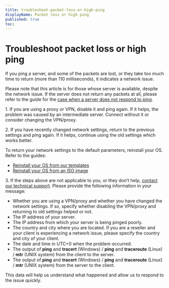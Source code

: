 ```yaml
---
title: troubleshoot-packet-loss-or-high-ping
displayName: Packet loss or high ping
published: true
toc:
---
```

# Troubleshoot packet loss or high ping

If you ping a server, and some of the packets are lost, or they take too much time to return (more than 110 milliseconds), it indicates a network issue.


Please note that this article is for those whose server is available, despite the network issue. If the server does not return any packets at all, please refer to the guide for the <a href="https://gcore.com/docs/hosting/virtual-servers/troubleshooting/troubleshoot-a-server-that-is-not-responding-to-ping-requests" target="_blank">case when a server does not respond to ping</a>.

1\. If you are using a proxy or VPN, disable it and ping again. If it helps, the problem was caused by an intermediate server. Connect without it or consider changing the VPN/proxy.

2\. If you have recently changed network settings, return to the previous settings and ping again. If it helps, continue using the old settings which works better.

To return your network settings to the default parameters, reinstall your OS. Refer to the guides:

- <a href="https://gcore.com/docs/hosting/dedicated-servers/manage/operating-system/install-a-linux-os-from-a-template" target="_blank">Reinstall your OS from our templates</a>  
- <a href="https://gcore.com/docs/hosting/dedicated-servers/manage/operating-system/install-a-linux-os-from-your-iso-image" target="_blank">Reinstall your OS from an ISO image</a>

3\. If the steps above are not applicable to you, or they don’t help, <a href="https://gcore.com/docs/hosting/contact-our-technical-support" target="_blank">contact our technical support</a>. Please provide the following information in your message:

- Whether you are using a VPN/proxy and whether you have changed the network settings. If so, specify whether disabling the VPN/proxy and returning to old settings helped or not.
- The IP address of your server.
- The IP address from which your server is being pinged poorly.
- The country and city where you are located. If you are a reseller and your client is experiencing a network issue, please specify the country and city of your client.
- The date and time in UTC+0 when the problem occurred.
- The output of **ping** and **tracert** (Windows) / **ping** and **traceroute** (Linux) / **mtr** (UNIX system) from the client to the server.
- The output of **ping** and **tracert** (Windows) / **ping** and **traceroute** (Linux) / **mtr** (UNIX system) from the server to the client.

This data will help us understand what happened and allow us to respond to the issue quickly.